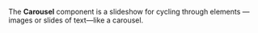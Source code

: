 The **Carousel** component is a slideshow for cycling through elements — images or slides of text—like a carousel.